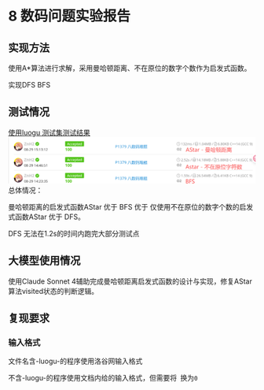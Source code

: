 # 8 数码问题实验报告

## 实现方法

使用A\*算法进行求解，采用曼哈顿距离、不在原位的数字个数作为启发式函数。

实现DFS BFS

## 测试情况

[使用luogu 测试集测试结果](https://www.luogu.com.cn/problem/P1379)
![alt text](image.png)
总体情况：

曼哈顿距离的启发式函数AStar 优于 BFS 优于 仅使用不在原位的数字个数的启发式函数AStar 优于 DFS。

DFS 无法在1.2s的时间内跑完大部分测试点

## 大模型使用情况

使用Claude Sonnet 4辅助完成曼哈顿距离启发式函数的设计与实现，修复AStar算法visited状态的判断逻辑。

## 复现要求

### 输入格式

文件名含\-luogu\-的程序使用洛谷网输入格式

不含\-luogu\-的程序使用文档内给的输入格式，但需要将` `换为`0`
